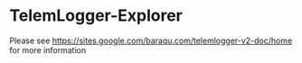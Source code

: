 # TelemLogger-Explorer

Please see https://sites.google.com/baraqu.com/telemlogger-v2-doc/home for more information
